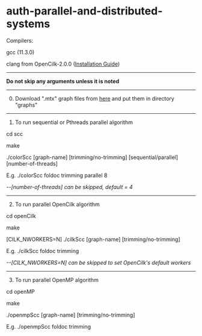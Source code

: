 # auth-parallel-and-distributed-systems

Compilers:

gcc (11.3.0)

clang from OpenCilk-2.0.0 ([Installation Guide](https://www.opencilk.org/doc/users-guide/install/))

---

**Do not skip any arguments unless it is noted**

---

0. Download ".mtx" graph files from [here](https://suitesparse-collection-website.herokuapp.com/) and put them in directory "graphs"

---

1. To run sequential or Pthreads parallel algorithm

cd scc

make

./colorScc [graph-name] [trimming/no-trimming] [sequential/parallel] [number-of-threads]

E.g. ./colorScc foldoc trimming parallel 8

*--[number-of-threads] can be skipped, default = 4*

---

2. To run parallel OpenCilk algorithm

cd openCilk

make

[CILK_NWORKERS=N] ./cilkScc [graph-name] [trimming/no-trimming]

E.g. ./cilkScc foldoc trimming

*--[CILK_NWORKERS=N] can be skipped to set OpenCilk's default workers*

---

3. To run parallel OpenMP algorithm

cd openMP

make

./openmpScc [graph-name] [trimming/no-trimming]

E.g. ./openmpScc foldoc trimming
